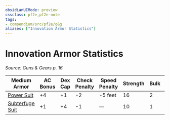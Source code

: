 ```yaml
---
obsidianUIMode: preview
cssclass: pf2e,pf2e-note
tags:
- compendium/src/pf2e/g&g
aliases: ["Innovation Armor Statistics"]
---
```

# Innovation Armor Statistics  
*Source: Guns & Gears p. 16*  

| Medium Armor | AC Bonus | Dex Cap | Check Penalty | Speed Penalty | Strength | Bulk | Group | Armor Traits |
|--------------|----------|---------|---------------|---------------|----------|------|-------|--------------|
| [Power Suit](/compendium/equipment/items/power-suit-g-g.md) | +4 | +1 | -2 | -5 feet | 16 | 2 | composite | — |
| [Subterfuge Suit](/compendium/equipment/items/subterfuge-suit-g-g.md) | +1 | +4 | -1 | — | 10 | 1 | composite | — |